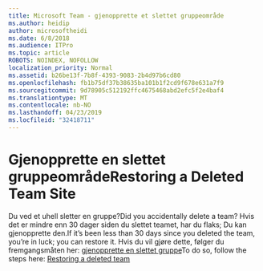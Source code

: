 ```yaml
---
title: Microsoft Team - gjenopprette et slettet gruppeområde
ms.author: heidip
author: microsoftheidi
ms.date: 6/8/2018
ms.audience: ITPro
ms.topic: article
ROBOTS: NOINDEX, NOFOLLOW
localization_priority: Normal
ms.assetid: b26be13f-7b8f-4393-9083-2b4d97b6cd80
ms.openlocfilehash: fb1b75df37b38635ba101b1f2cd9f678e631a7f9
ms.sourcegitcommit: 9d78905c512192ffc4675468abd2efc5f2e4baf4
ms.translationtype: MT
ms.contentlocale: nb-NO
ms.lasthandoff: 04/23/2019
ms.locfileid: "32418711"
---
```

# <a name="restoring-a-deleted-team-site"></a><span data-ttu-id="7d863-102">Gjenopprette en slettet gruppeområde</span><span class="sxs-lookup"><span data-stu-id="7d863-102">Restoring a Deleted Team Site</span></span>

<span data-ttu-id="7d863-103">Du ved et uhell sletter en gruppe?</span><span class="sxs-lookup"><span data-stu-id="7d863-103">Did you accidentally delete a team?</span></span> <span data-ttu-id="7d863-104">Hvis det er mindre enn 30 dager siden du slettet teamet, har du flaks; Du kan gjenopprette den.</span><span class="sxs-lookup"><span data-stu-id="7d863-104">If it’s been less than 30 days since you deleted the team, you’re in luck; you can restore it.</span></span> <span data-ttu-id="7d863-105">Hvis du vil gjøre dette, følger du fremgangsmåten her: [gjenopprette en slettet gruppe](https://blogs.technet.microsoft.com/skypehybridguy/2017/07/23/restoring-a-deleted-team-in-microsoft-teams/)</span><span class="sxs-lookup"><span data-stu-id="7d863-105">To do so, follow the steps here: [Restoring a deleted team](https://blogs.technet.microsoft.com/skypehybridguy/2017/07/23/restoring-a-deleted-team-in-microsoft-teams/)</span></span>
  

